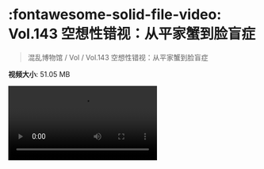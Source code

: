 # :fontawesome-solid-file-video: Vol.143 空想性错视：从平家蟹到脸盲症

> 混乱博物馆 / Vol / Vol.143 空想性错视：从平家蟹到脸盲症

**视频大小**: 51.05 MB

<div class="video"><video src="https://file.hsyhx.top/archive/混乱博物馆/Vol/143.mp4" controls preload>🤔 您的浏览器不支持 video 标签</video></div>